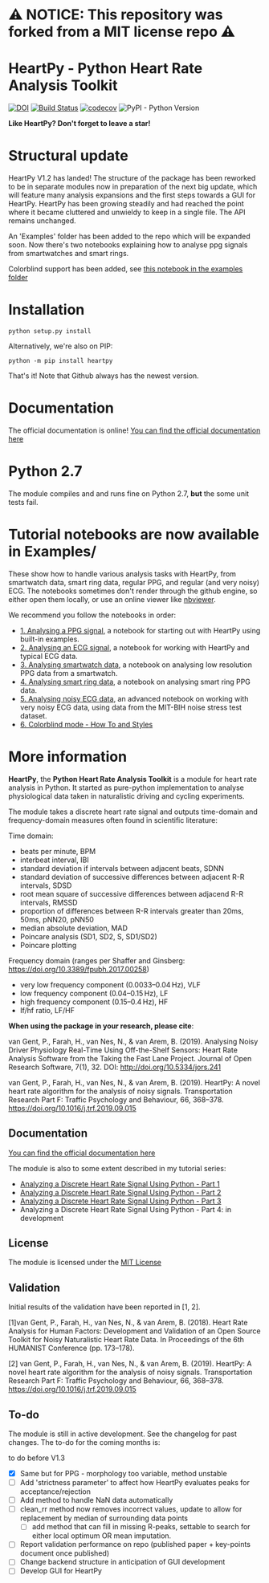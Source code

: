 # ⚠️ NOTICE: This repository was forked from a MIT license repo ⚠️

# HeartPy - Python Heart Rate Analysis Toolkit

[![DOI](https://zenodo.org/badge/DOI/10.5281/zenodo.1324311.svg)](https://doi.org/10.5281/zenodo.1324311) [![Build Status](https://travis-ci.org/paulvangentcom/heartrate_analysis_python.svg?branch=master)](https://travis-ci.org/paulvangentcom/heartrate_analysis_python) [![codecov](https://codecov.io/gh/paulvangentcom/heartrate_analysis_python/branch/master/graph/badge.svg)](https://codecov.io/gh/paulvangentcom/heartrate_analysis_python) ![PyPI - Python Version](https://img.shields.io/pypi/pyversions/heartpy)


**Like HeartPy? Don't forget to leave a star!**


# Structural update

HeartPy V1.2 has landed! The structure of the package has been reworked to be in separate modules now in preparation of the next big update, which will feature many analysis expansions and the first steps towards a GUI for HeartPy. HeartPy has been growing steadily and had reached the point where it became cluttered and unwieldy to keep in a single file. The API remains unchanged.

An 'Examples' folder has been added to the repo which will be expanded soon. Now there's two notebooks explaining how to analyse ppg signals from smartwatches and smart rings.

Colorblind support has been added, see [this notebook in the examples folder](https://github.com/paulvangentcom/heartrate_analysis_python/blob/master/examples/6_colorblind_mode/Colorblind_mode.ipynb)

# Installation
```
python setup.py install
```

Alternatively, we're also on PIP:
```
python -m pip install heartpy
```

That's it! Note that Github always has the newest version.

# Documentation

The official documentation is online! [You can find the official documentation here](https://python-heart-rate-analysis-toolkit.readthedocs.io)

# Python 2.7
The module compiles and and runs fine on Python 2.7, **but** the some unit tests fail.

# Tutorial notebooks are now available in Examples/
These show how to handle various analysis tasks with HeartPy, from smartwatch data, smart ring data, regular PPG, and regular (and very noisy) ECG. The notebooks sometimes don't render through the github engine, so either open them locally, or use an online viewer like [nbviewer](https://nbviewer.jupyter.org/).

We recommend you follow the notebooks in order:
- [1. Analysing a PPG signal](https://github.com/paulvangentcom/heartrate_analysis_python/blob/master/examples/1_regular_PPG/Analysing_a_PPG_signal.ipynb), a notebook for starting out with HeartPy using built-in examples.
- [2. Analysing an ECG signal](https://github.com/paulvangentcom/heartrate_analysis_python/blob/master/examples/2_regular_ECG/Analysing_a_regular_ECG_signal.ipynb), a notebook for working with HeartPy and typical ECG data.
- [3. Analysing smartwatch data](https://github.com/paulvangentcom/heartrate_analysis_python/blob/master/examples/3_smartwatch_data/Analysing_Smartwatch_Data.ipynb), a notebook on analysing low resolution PPG data from a smartwatch.
- [4. Analysing smart ring data](https://github.com/paulvangentcom/heartrate_analysis_python/blob/master/examples/4_smartring_data/Analysing_Smart_Ring_Data.ipynb), a notebook on analysing smart ring PPG data.
- [5. Analysing noisy ECG data](https://github.com/paulvangentcom/heartrate_analysis_python/blob/master/examples/5_noisy_ECG/Analysing_Noisy_ECG.ipynb), an advanced notebook on working with very noisy ECG data, using data from the MIT-BIH noise stress test dataset.
- [6. Colorblind mode - How To and Styles](https://github.com/paulvangentcom/heartrate_analysis_python/blob/master/examples/6_colorblind_mode/Colorblind_mode.ipynb)



# More information
**HeartPy**, the **Python Heart Rate Analysis Toolkit** is a module for heart rate analysis in Python. It started as pure-python implementation to analyse physiological data taken in naturalistic driving and cycling experiments.

The module takes a discrete heart rate signal and outputs time-domain and frequency-domain measures often found in scientific literature:


Time domain:
* beats per minute, BPM
* interbeat interval, IBI
* standard deviation  if intervals between adjacent beats, SDNN
* standard deviation of successive differences between adjacent R-R intervals, SDSD
* root mean square of successive differences between adjacend R-R intervals, RMSSD
* proportion of differences between R-R intervals greater than 20ms, 50ms, pNN20, pNN50
* median absolute deviation, MAD
* Poincare analysis (SD1, SD2, S, SD1/SD2)
* Poincare plotting

Frequency domain (ranges per Shaffer and Ginsberg: https://doi.org/10.3389/fpubh.2017.00258)
* very low frequency component (0.0033–0.04 Hz), VLF
* low frequency component (0.04–0.15 Hz), LF
* high frequency component (0.15–0.4 Hz), HF
* lf/hf ratio, LF/HF

**When using the package in your research, please cite**:

van Gent, P., Farah, H., van Nes, N., & van Arem, B. (2019). Analysing Noisy Driver Physiology Real-Time Using Off-the-Shelf Sensors: Heart Rate Analysis Software from the Taking the Fast Lane Project. Journal of Open Research Software, 7(1), 32. DOI: http://doi.org/10.5334/jors.241

van Gent, P., Farah, H., van Nes, N., & van Arem, B. (2019). HeartPy: A novel heart rate algorithm for the analysis of noisy signals. Transportation Research Part F: Traffic Psychology and Behaviour, 66, 368–378. https://doi.org/10.1016/j.trf.2019.09.015

## Documentation

[You can find the official documentation here](https://python-heart-rate-analysis-toolkit.readthedocs.io)

The module is also to some extent described in my tutorial series:

* [Analyzing a Discrete Heart Rate Signal Using Python - Part 1](http://www.paulvangent.com/2016/03/15/analyzing-a-discrete-heart-rate-signal-using-python-part-1/)
* [Analyzing a Discrete Heart Rate Signal Using Python - Part 2](http://www.paulvangent.com/2016/03/21/analyzing-a-discrete-heart-rate-signal-using-python-part-2/)
* [Analyzing a Discrete Heart Rate Signal Using Python - Part 3](http://www.paulvangent.com/2016/03/30/analyzing-a-discrete-heart-rate-signal-using-python-part-3/)
* Analyzing a Discrete Heart Rate Signal Using Python - Part 4: in development


## License
The module is licensed under the [MIT License](https://opensource.org/licenses/MIT)

## Validation
Initial results of the validation have been reported in [1, 2].


[1]van Gent, P., Farah, H., van Nes, N., & van Arem, B. (2018). Heart Rate Analysis for Human Factors: Development and Validation of an Open Source Toolkit for Noisy Naturalistic Heart Rate Data. In Proceedings of the 6th HUMANIST Conference (pp. 173–178).

[2] van Gent, P., Farah, H., van Nes, N., & van Arem, B. (2019). HeartPy: A novel heart rate algorithm for the analysis of noisy signals. Transportation Research Part F: Traffic Psychology and Behaviour, 66, 368–378. https://doi.org/10.1016/j.trf.2019.09.015



## To-do

The module is still in active development. See the changelog for past changes. The to-do for the coming months is:

to do before V1.3
- [X] Same but for PPG - morphology too variable, method unstable
- [ ] Add 'strictness parameter' to affect how HeartPy evaluates peaks for acceptance/rejection
- [ ] Add method to handle NaN data automatically
- [ ] clean_rr method now removes incorrect values, update to allow for replacement by median of surrounding data points
	- [ ] add method that can fill in missing R-peaks, settable to search for either local optimum OR mean imputation. 
- [ ] Report validation performance on repo (published paper + key-points document once published)
- [ ] Change backend structure in anticipation of GUI development
- [ ] Develop GUI for HeartPy
